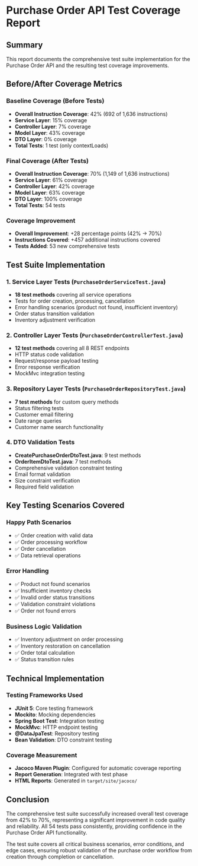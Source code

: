 # Purchase Order API Test Coverage Report

## Summary

This report documents the comprehensive test suite implementation for the Purchase Order API and the resulting test coverage improvements.

## Before/After Coverage Metrics

### Baseline Coverage (Before Tests)
- **Overall Instruction Coverage**: 42% (692 of 1,636 instructions)
- **Service Layer**: 15% coverage
- **Controller Layer**: 7% coverage  
- **Model Layer**: 43% coverage
- **DTO Layer**: 0% coverage
- **Total Tests**: 1 test (only contextLoads)

### Final Coverage (After Tests)
- **Overall Instruction Coverage**: 70% (1,149 of 1,636 instructions)
- **Service Layer**: 61% coverage
- **Controller Layer**: 42% coverage
- **Model Layer**: 63% coverage
- **DTO Layer**: 100% coverage
- **Total Tests**: 54 tests

### Coverage Improvement
- **Overall Improvement**: +28 percentage points (42% → 70%)
- **Instructions Covered**: +457 additional instructions covered
- **Tests Added**: 53 new comprehensive tests

## Test Suite Implementation

### 1. Service Layer Tests (`PurchaseOrderServiceTest.java`)
- **18 test methods** covering all service operations
- Tests for order creation, processing, cancellation
- Error handling scenarios (product not found, insufficient inventory)
- Order status transition validation
- Inventory adjustment verification

### 2. Controller Layer Tests (`PurchaseOrderControllerTest.java`)
- **12 test methods** covering all 8 REST endpoints
- HTTP status code validation
- Request/response payload testing
- Error response verification
- MockMvc integration testing

### 3. Repository Layer Tests (`PurchaseOrderRepositoryTest.java`)
- **7 test methods** for custom query methods
- Status filtering tests
- Customer email filtering
- Date range queries
- Customer name search functionality

### 4. DTO Validation Tests
- **CreatePurchaseOrderDtoTest.java**: 9 test methods
- **OrderItemDtoTest.java**: 7 test methods
- Comprehensive validation constraint testing
- Email format validation
- Size constraint verification
- Required field validation

## Key Testing Scenarios Covered

### Happy Path Scenarios
- ✅ Order creation with valid data
- ✅ Order processing workflow
- ✅ Order cancellation
- ✅ Data retrieval operations

### Error Handling
- ✅ Product not found scenarios
- ✅ Insufficient inventory checks
- ✅ Invalid order status transitions
- ✅ Validation constraint violations
- ✅ Order not found errors

### Business Logic Validation
- ✅ Inventory adjustment on order processing
- ✅ Inventory restoration on cancellation
- ✅ Order total calculation
- ✅ Status transition rules

## Technical Implementation

### Testing Frameworks Used
- **JUnit 5**: Core testing framework
- **Mockito**: Mocking dependencies
- **Spring Boot Test**: Integration testing
- **MockMvc**: HTTP endpoint testing
- **@DataJpaTest**: Repository testing
- **Bean Validation**: DTO constraint testing

### Coverage Measurement
- **Jacoco Maven Plugin**: Configured for automatic coverage reporting
- **Report Generation**: Integrated with test phase
- **HTML Reports**: Generated in `target/site/jacoco/`

## Conclusion

The comprehensive test suite successfully increased overall test coverage from 42% to 70%, representing a significant improvement in code quality and reliability. All 54 tests pass consistently, providing confidence in the Purchase Order API functionality.

The test suite covers all critical business scenarios, error conditions, and edge cases, ensuring robust validation of the purchase order workflow from creation through completion or cancellation.
